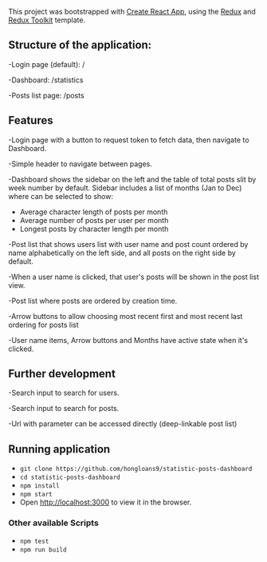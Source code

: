 This project was bootstrapped with [Create React App](https://github.com/facebook/create-react-app), using the [Redux](https://redux.js.org/) and [Redux Toolkit](https://redux-toolkit.js.org/) template.

## Structure of the application:

-Login page (default): /

-Dashboard: /statistics

-Posts list page: /posts

## Features

-Login page with a button to request token to fetch data, then navigate to Dashboard.

-Simple header to navigate between pages.

-Dashboard shows the sidebar on the left and the table of total posts slit by week number by default. Sidebar includes a list of months (Jan to Dec) where can be selected to show:
  * Average character length of posts per month
  * Average number of posts per user per month
  * Longest posts by character length per month

-Post list that shows users list with user name and post count ordered by name alphabetically on the left side, and all posts on the right side by default.

-When a user name is clicked, that user's posts will be shown in the post list view.

-Post list where posts are ordered by creation time.

-Arrow buttons to allow choosing most recent first and most recent last ordering for posts list

-User name items, Arrow buttons and Months have active state when it's clicked.

## Further development

-Search input to search for users.

-Search input to search for posts.

-Url with parameter can be accessed directly (deep-linkable post list)

## Running application

- `git clone https://github.com/hongloans9/statistic-posts-dashboard`
- `cd statistic-posts-dashboard`
- `npm install`
- `npm start`
- Open [http://localhost:3000](http://localhost:3000) to view it in the browser.

### Other available Scripts

- `npm test`
- `npm run build`

